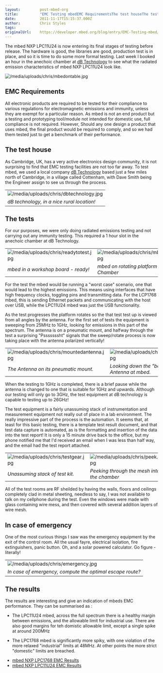 ```yaml
---
layout:         post-mbed-org
title:          "EMC Testing mbedEMC RequirementsThe test houseThe testsIn case of emergencyThe results"
date:           2011-11-17T15:15:37.000Z
author:         Chris Styles
tags:           
originalUrl:    https://developer.mbed.org/blog/entry/EMC-Testing-mbed/
---
```


<p>The mbed NXP LPC11U24 is now entering its final stages of testing before
  release. The hardware is good, the libraries are good, production test
  is in place, and so it is time to do some more formal testing. Last week
  I booked an hour in the anechoic chamber at <a href="http://www.dbtechnology.co.uk"
  rel="nofollow">dB Technology</a> to see what the radiated emission characteristics
  of mbed NXP LPC11U24 look like.</p>
<p>
  <img src="https://developer.mbed.org/media/uploads/chris/mbedontable.jpg"
  alt="/media/uploads/chris/mbedontable.jpg" title="/media/uploads/chris/mbedontable.jpg">
</p>
 <h2>EMC Requirements</h2>

<p>All electronic products are required to be tested for their compliance
  to various regulations for electromagnetic emissions and immunity, unless
  they are exempt for a particular reason. As mbed is not an end product
  but a testing and prototyping tool/module not intended for domestic use,
  full compliance is not required. However, Should any one design a product
  that uses mbed, the final product would be required to comply, and so we
  had them tested just to get a benchmark of their performance.</p>

<h2>The test house</h2>

<p>As Cambridge, UK, has a very active electronics design community, it is
  not surprising to find that EMC testing facilities are not too far away.
  To test mbed, we used a local company <a href="http://www.dbtechnology.co.uk"
  rel="nofollow">dB Technology</a> based just a few miles north of Cambridge,
  in a village called Cottenham, with Dave Smith being the Engineer assign
  to see us through the process.</p>
<table>
  <tr>
    <td>
      <img src="https://developer.mbed.org/media/uploads/chris/dbtechnology.jpg"
      alt="/media/uploads/chris/dbtechnology.jpg" title="/media/uploads/chris/dbtechnology.jpg">
    </td>
  </tr>
  <tr>
    <td><em>dB technology, in a nice rural location!</em>
    </td>
  </tr>
</table>

<h2>The tests</h2>

<p>For our purposes, we were only doing radiated emissions testing and not
  carrying out any immunity testing. This required a 1 hour slot in the anechoic
  chamber at dB Technology.</p>
<table>
  <tr>
    <td>
      <img src="https://developer.mbed.org/media/uploads/chris/readytotest.jpg"
      alt="/media/uploads/chris/readytotest.jpg" title="/media/uploads/chris/readytotest.jpg">
    </td>
    <td>
      <img src="https://developer.mbed.org/media/uploads/chris/mbedontable.jpg"
      alt="/media/uploads/chris/mbedontable.jpg" title="/media/uploads/chris/mbedontable.jpg">
    </td>
  </tr>
  <tr>
    <td><em>mbed in a workshop board - ready!</em>
    </td>
    <td><em>mbed on rotating platform in the Chamber</em>
    </td>
  </tr>
</table>
<p>For the test the mbed would be running a &quot;worst case&quot; scenario,
  one that would lead to the highest emissions. This means using interfaces
  that have high frequency clocks, toggling pins and transmitting data. For
  the LCP1768 mbed, this is sending Ethernet packets and communicating with
  the host over USB, while the LPC11U24 mbed was just the USB functionality.</p>
<p>As the test progresses the platform rotates so the that test test up is
  viewed from all angles by the antenna. For the first set of tests the equipment
  is sweeping from 25MHz to 1GHz, looking for emissions in this part of the
  spectrum. The antenna is on a pneumatic mount, and halfway through the
  test a surprising &quot;Psssssssht&quot; signals that the sweep/rotate
  process is now taking place with the antenna polarized vertically!</p>
<table>
  <tr>
    <td>
      <img src="https://developer.mbed.org/media/uploads/chris/mountedantenna.jpg"
      alt="/media/uploads/chris/mountedantenna.jpg" title="/media/uploads/chris/mountedantenna.jpg">
    </td>
    <td>
      <img src="https://developer.mbed.org/media/uploads/chris/takeaim.jpg"
      alt="/media/uploads/chris/takeaim.jpg" title="/media/uploads/chris/takeaim.jpg">
    </td>
  </tr>
  <tr>
    <td><em>The Antenna on its pneumatic mount.</em>
    </td>
    <td><em>Looking down the &quot;barrel&quot; of the Antenna at mbed.</em>
    </td>
  </tr>
</table>
<p>When the testing to 1GHz is completed, there is a brief pause while the
  antenna is changed to one that is suitable for 1GHz and upwards. Although
  our testing will only go to 3GHz, the test equipment at dB technology is
  capable to testing up to 26GHz!</p>
<p>The test equipment is a fairly unassuming stack of instrumentation and
  measurement equipment not really out of place in a lab environment. The
  really impressive part of the process is the automation. It seems that,
  at least for this basic testing, there is a template test result document,
  and that test data capture is automated, as is the formatting and insertion
  of the data into the test report! It is only a 15 minute drive back to
  the office, but my phone notified me that I&apos;d received an email when
  I was less than half way, and the email had the test report attached.</p>
<table>
  <tr>
    <td>
      <img src="https://developer.mbed.org/media/uploads/chris/testgear.jpg"
      alt="/media/uploads/chris/testgear.jpg" title="/media/uploads/chris/testgear.jpg">
    </td>
    <td>
      <img src="https://developer.mbed.org/media/uploads/chris/peek.jpg" alt="/media/uploads/chris/peek.jpg"
      title="/media/uploads/chris/peek.jpg">
    </td>
  </tr>
  <tr>
    <td><em>Unassuming stack of test kit.</em>
    </td>
    <td><em> Peeking through the mesh into the chamber <br></em>
    </td>
  </tr>
</table>
<p>All of the test rooms are RF sheilded by having the walls, floors and
  ceilings completely clad in metal sheeting, needless to say, I was not
  available to talk on my cellphone during the test. Even the windows were
  made with glass containing wire mess, and then covered with several addition
  layers of wire mesh.</p>

<h2>In case of emergency</h2>

<p>One of the most curious things I saw was the emergency equipment by the
  exit of the control room. All the usual fayre, electrical isolation, fire
  extinguishers, panic button. Oh, and a solar powered calculator. Go figure
  - literally!</p>
<table>
  <tr>
    <td>
      <img src="https://developer.mbed.org/media/uploads/chris/emergency.jpg"
      alt="/media/uploads/chris/emergency.jpg" title="/media/uploads/chris/emergency.jpg">
    </td>
  </tr>
  <tr>
    <td><em> In case of emergency, compute the optimal escape route? </em>
    </td>
  </tr>
</table>

<h2>The results</h2>

<p>The results are interesting and give an indication of mbeds EMC performance.
  They can be summarised as :</p>
<ul>
  <li>The LPC11U24 mbed, across the full spectrum there is a healthy margin
    between emissions, and the allowable limit for industrial use. There are
    also good margins for teh domistic allowable limit, except a single spike
    at around 200MHz</li>
</ul>
<ul>
  <li>The LPC1768 mbed is significantly more spiky, with one violation of the
    more relaxed &quot;industrial&quot; limits at 48MHz. At other points the
    more strict &quot;domestic&quot; limits are breached.</li>
</ul>
<ul>
  <li><a href="/media/uploads/chris/emc_t3246_summary_090710.pdf">mbed NXP LPC1768 EMC Results</a> 
  </li>
  <li><a href="/media/uploads/chris/emc_t4135_summary_111110.pdf">mbed NXP LPC11U24 EMC Results</a> 
  </li>
</ul>
